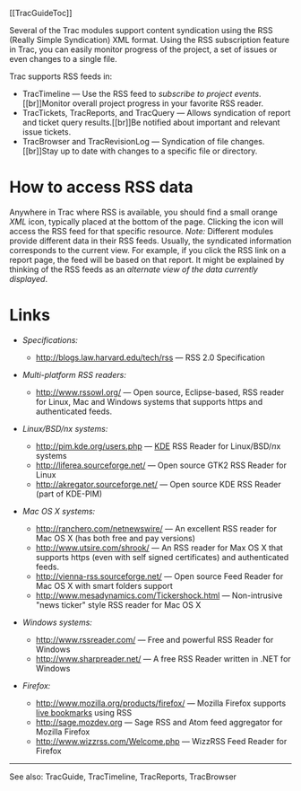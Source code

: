 [[TracGuideToc]]

Several of the Trac modules support content syndication using the RSS (Really Simple Syndication) XML format.
Using the RSS subscription feature in Trac, you can easily monitor progress of the project, a set of issues or even changes to a single file.

Trac supports RSS feeds in:

* TracTimeline —  Use the RSS feed to *subscribe to project events*.[[br]]Monitor overall project progress in your favorite RSS reader.
* TracTickets, TracReports, and TracQuery — Allows syndication of report and ticket query results.[[br]]Be notified about important and relevant issue tickets.
* TracBrowser and TracRevisionLog — Syndication of file changes.[[br]]Stay up to date with changes to a specific file or directory.

# How to access RSS data
Anywhere in Trac where RSS is available, you should find a small orange *XML* icon, typically placed at the bottom of the page. Clicking the icon will access the RSS feed for that specific resource.
*Note:* Different modules provide different data in their RSS feeds. Usually, the syndicated information corresponds to the current view. For example, if you click the RSS link on a report page, the feed will be based on that report. It might be explained by thinking of the RSS feeds as an _alternate view of the data currently displayed_.

# Links
* _Specifications:_
   * http://blogs.law.harvard.edu/tech/rss — RSS 2.0 Specification

* _Multi-platform RSS readers:_
   * http://www.rssowl.org/ — Open source, Eclipse-based, RSS reader for Linux, Mac and Windows systems that supports https and authenticated feeds.

* _Linux/BSD/*n*x systems:_
   * http://pim.kde.org/users.php — [KDE](http://kde.org) RSS Reader for Linux/BSD/*n*x systems
   * http://liferea.sourceforge.net/ — Open source GTK2 RSS Reader for Linux
   * http://akregator.sourceforge.net/ — Open source KDE RSS Reader (part of KDE-PIM)

* _Mac OS X systems:_
   * http://ranchero.com/netnewswire/ — An excellent RSS reader for Mac OS X (has both free and pay versions)
   * http://www.utsire.com/shrook/ — An RSS reader for Max OS X that supports https (even with self signed certificates) and authenticated feeds.
   * http://vienna-rss.sourceforge.net/ — Open source Feed Reader for Mac OS X with smart folders support
   * http://www.mesadynamics.com/Tickershock.html — Non-intrusive "news ticker" style RSS reader for Mac OS X

* _Windows systems:_
   * http://www.rssreader.com/ — Free and powerful RSS Reader for Windows
   * http://www.sharpreader.net/ — A free RSS Reader written in .NET for Windows

* _Firefox:_
   * http://www.mozilla.org/products/firefox/ — Mozilla Firefox supports [live bookmarks](http://www.mozilla.org/products/firefox/live-bookmarks.html) using RSS
   * http://sage.mozdev.org — Sage RSS and Atom feed aggregator for Mozilla Firefox
   * http://www.wizzrss.com/Welcome.php — WizzRSS Feed Reader for Firefox

----
See also: TracGuide, TracTimeline, TracReports, TracBrowser
